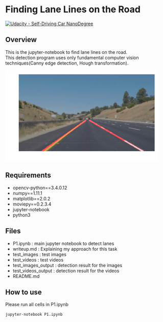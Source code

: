 # **Finding Lane Lines on the Road** 
[![Udacity - Self-Driving Car NanoDegree](https://s3.amazonaws.com/udacity-sdc/github/shield-carnd.svg)](http://www.udacity.com/drive)

Overview
---
This is the jupyter-notebook to find lane lines on the road.  
This detection program uses only fundamental computer vision techniques(Canny edge detection, Hough transformation).

<img src="img/overlay.png" width="480"  />

Requirements
---
- opencv-python==3.4.0.12
- numpy==1.11.1
- matplotlib==2.0.2
- moviepy==0.2.3.4
- jupyter-notebook
- python3

Files
---
- P1.ipynb : main jupyter notebook to detect lanes
- writeup.md : Explaining my approach for this task
- test_images : test images
- test_videos : test videos
- test_images_output : detection result for the images
- test_videos_output : detection result for the videos
- README.md


How to use
---
Please run all cells in P1.ipynb

```
jupyter-notebook P1.ipynb
```

